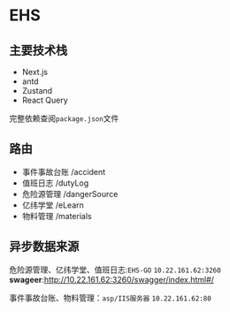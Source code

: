 # EHS

## 主要技术栈

-   Next.js
-   antd
-   Zustand
-   React Query

完整依赖查阅`package.json`文件

## 路由

-   事件事故台账 /accident
-   值班日志 /dutyLog
-   危险源管理 /dangerSource
-   亿纬学堂 /eLearn
-   物料管理 /materials

## 异步数据来源

危险源管理、亿纬学堂、值班日志:`EHS-GO` `10.22.161.62:3260` **swageer**:http://10.22.161.62:3260/swagger/index.html#/

事件事故台账、物料管理：`asp/IIS服务器` `10.22.161.62:80`

